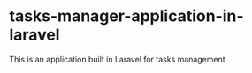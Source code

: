 # tasks-manager-application-in-laravel
This is an application built in Laravel for tasks management 

